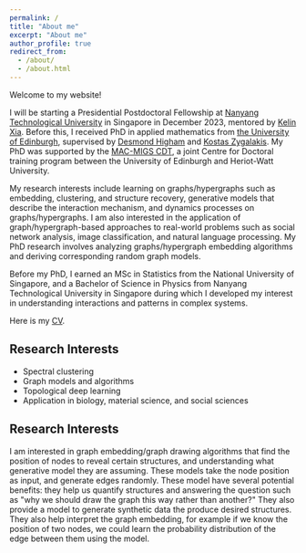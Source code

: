 ```yaml
---
permalink: /
title: "About me"
excerpt: "About me"
author_profile: true
redirect_from: 
  - /about/
  - /about.html
---
```

Welcome to my website!

I will be starting a Presidential Postdoctoral Fellowship at [Nanyang Technological University](https://www.ntu.edu.sg/spms/about-us/mathematics) in Singapore in December 2023, mentored by [Kelin Xia](https://personal.ntu.edu.sg/xiakelin/index.html). Before this, I received PhD in applied mathematics from [the University of Edinburgh](https://www.maths.ed.ac.uk/school-of-mathematics/research/acm), supervised by [Desmond Higham](https://www.maths.ed.ac.uk/~dhigham/) and [Kostas Zygalakis](https://www.maths.ed.ac.uk/~kzygalak/). My PhD was supported by the  [MAC-MIGS CDT](https://www.mac-migs.ac.uk/), a joint Centre for Doctoral training program between the University of Edinburgh and Heriot-Watt University. 

My research interests include learning on graphs/hypergraphs such as embedding, clustering, and structure recovery, generative models that describe the interaction mechanism, and dynamics processes on graphs/hypergraphs. I am also interested in the application of graph/hypergraph-based approaches to real-world problems such as social network analysis, image classification, and natural language processing.  My PhD research involves analyzing graphs/hypergraph embedding algorithms and deriving corresponding random graph models. 

Before my PhD, I earned an MSc in Statistics from the National University of Singapore, and a Bachelor of Science in Physics from Nanyang Technological University in Singapore during which I developed my interest in understanding interactions and patterns in complex systems. 

Here is my [CV](https://XueGong-git.github.io/files/CV.pdf). 

## Research Interests ##
- Spectral clustering
- Graph models and algorithms
- Topological deep learning
- Application in biology, material science, and social sciences

## Research Interests ##
I am interested in graph embedding/graph drawing algorithms that find the position of nodes to reveal certain structures, and understanding what generative model they are assuming. These models take the node position as input, and generate edges randomly.  These model have several potential benefits: they help us quantify structures and answering the question such as "why we should draw the graph this way rather than another?" They also provide a model to generate synthetic data the produce desired structures. They also help interpret the graph embedding, for example if we know the position of two nodes, we could learn the probability distribution of the edge between them using the model.
